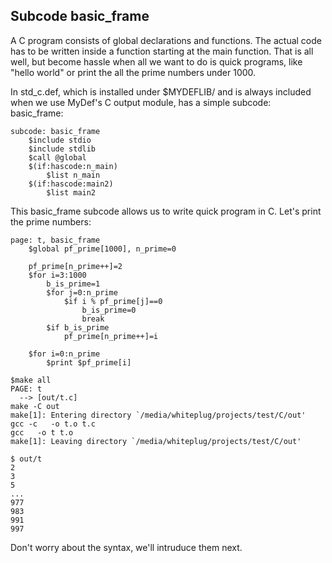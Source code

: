 Subcode basic_frame
-------------------

A C program consists of global declarations and functions. The actual code has to be written inside a function starting at the main function. That is all well, but become hassle when all we want to do is quick programs, like "hello world" or print the all the prime numbers under 1000. 

In std_c.def, which is installed under $MYDEFLIB/ and is always included when we use MyDef's C output module, has a simple subcode: basic_frame:

```
subcode: basic_frame
    $include stdio
    $include stdlib
    $call @global
    $(if:hascode:n_main)
        $list n_main
    $(if:hascode:main2)
        $list main2

```

This basic_frame subcode allows us to write quick program in C. Let's print the prime numbers:

```
page: t, basic_frame
    $global pf_prime[1000], n_prime=0

    pf_prime[n_prime++]=2
    $for i=3:1000
        b_is_prime=1
        $for j=0:n_prime
            $if i % pf_prime[j]==0
                b_is_prime=0
                break
        $if b_is_prime
            pf_prime[n_prime++]=i

    $for i=0:n_prime
        $print $pf_prime[i]
```

```
$make all
PAGE: t
  --> [out/t.c]
make -C out
make[1]: Entering directory `/media/whiteplug/projects/test/C/out'
gcc -c   -o t.o t.c
gcc   -o t t.o
make[1]: Leaving directory `/media/whiteplug/projects/test/C/out'

$ out/t
2
3
5
...
977
983
991
997
```

Don't worry about the syntax, we'll intruduce them next.
